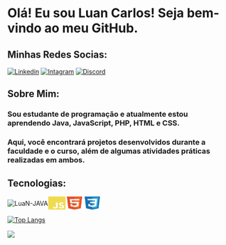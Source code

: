 # Olá! Eu sou Luan Carlos! Seja bem-vindo ao meu GitHub.

## Minhas Redes Socias:
[![Linkedin](https://img.shields.io/badge/LinkedIn-0077B5?style=for-the-badge&logo=linkedin&logoColor=white)](https://www.linkedin.com/in/luan-carlos-502932249/)
[![Intagram](https://img.shields.io/badge/Instagram-E4405F?style=for-the-badge&logo=instagram&logoColor=white)](https://www.instagram.com/luan_cws/)
[![Discord](https://img.shields.io/badge/Discord-7289DA?style=for-the-badge&logo=discord&logoColor=white)](https://discord.gg/HH8VjnEZpP)

## Sobre Mim:

### Sou estudante de programação e atualmente estou aprendendo Java, JavaScript, PHP, HTML e CSS.
### Aqui, você encontrará projetos desenvolvidos durante a faculdade e o curso, além de algumas atividades práticas realizadas em ambos.

## Tecnologias:

<img align="center" alt="LuaN-JAVA" height="30" width="40" src="https://cdn.jsdelivr.net/gh/devicons/devicon@latest/icons/java/java-original.svg" /><img align="center" alt="LuaN-Js" height="30" width="40" src="https://raw.githubusercontent.com/devicons/devicon/master/icons/javascript/javascript-plain.svg"><img align="center" alt="Rafa-HTML" height="30" width="40" src="https://raw.githubusercontent.com/devicons/devicon/master/icons/html5/html5-original.svg"><img align="center" alt="Rafa-CSS" height="30" width="40" src="https://raw.githubusercontent.com/devicons/devicon/master/icons/css3/css3-original.svg">


[![Top Langs](https://github-readme-stats.vercel.app/api/top-langs/?username=LuanICWS&layout=donut&theme=dark)](https://github.com/LuanICWS/github-readme-stats)


<a href="https://github.com/LuanICWS/github-readme-stats">
  <img height=150 align="center" src="https://github-readme-stats.vercel.app/api?username=LuanICWS&theme=dark" />
</a>

#
